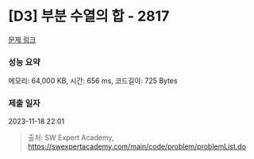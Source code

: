 # [D3] 부분 수열의 합 - 2817 

[문제 링크](https://swexpertacademy.com/main/code/problem/problemDetail.do?contestProbId=AV7IzvG6EksDFAXB) 

### 성능 요약

메모리: 64,000 KB, 시간: 656 ms, 코드길이: 725 Bytes

### 제출 일자

2023-11-18 22:01



> 출처: SW Expert Academy, https://swexpertacademy.com/main/code/problem/problemList.do